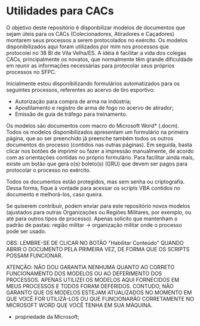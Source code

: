 # Utilidades para CACs
O objetivo deste repositório é disponbilizar modelos de documentos que sejam úteis para os CACs (Colecionadores, Atiradores e Caçadores) montarem seus processos a serem protocolados no exército. Os modelos disponibilizados aqui foram utilizados por mim nos processos que protocolei no 38 BI de Vila Velha/ES. A idéia é facilitar a vida dos colegas CACs, principalmente os novatos, que normalmente têm grande dificuldade em reunir as informações necessárias para protocolar seus próprios processos no SFPC.  

Inicialmente estou disponibilizando formulários automatizados para os seguintes processos, referentes ao acervo de tiro esportivo:
* Autorização para compra de arma na indústria;
* Apostilamento e registro de arma de fogo no acervo de atirador;
* Emissão de guia de tráfego para treinamento.

Os modelos são documentos com macro do Microsoft Word* (.docm). Todos os modelos disponibilizados apresentam um formulário na primeira página, que ao ser preenchido já preenche também todos os outros documentos do processo (contidos nas outras páginas). Em seguida, basta clicar nos botões de imprimir ou fazer a impressão manualmente, de acordo com as orientações contidas no próprio formulário. Para facilitar ainda mais, existe um botão que gera o(s) boleto(s) (GRU) que devem ser pagos para protocolar o processo no exército.

Todos os documentos estão protegidos, mas sem senha ou criptografia. Dessa forma, fique à vontade para acessar os scripts VBA contidos no documento e melhorá-los, caso queira.

Se quiserem contribuir, podem enviar para este repositório novos modelos (ajustados para outras Organizações ou Regiões Militares, por exemplo, ou até para outros tipos de processo). Apenas solicito que mantenham o padrão de pastas: região militar -> organização militar onde o processo pode ser usado.  

OBS: LEMBRE-SE DE CLICAR NO BOTÃO "Habilitar Conteúdo" QUANDO ABRIR O DOCUMENTO PELA PRIMEIRA VEZ, DE FORMA QUE OS SCRIPTS POSSAM FUNCIONAR.

ATENÇÃO: NÃO DOU GARANTIA NENHUMA QUANTO AO CORRETO FUNCIONAMENTO DOS MODELOS OU AO DEFERIMENTO DOS PROCESSOS. APENAS UTILIZEI OS MODELOS AQUI FORNECIDOS EM MEUS PROCESSOS E TODOS FORAM DEFERIDOS. CONTUDO, NÃO GARANTO QUE OS MODELOS ESTEJAM ATUALIZADOS NO MOMENTO EM QUE VOCÊ FOR UTILIZÁ-LOS OU QUE FUNCIONARÃO CORRETAMENTE NO MICROSOFT WORD QUE VOCÊ TENHA EM SUA MÁQUINA.  

* propriedade da Microsoft;
